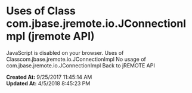 # Uses of Class com.jbase.jremote.io.JConnectionImpl (jremote API)

JavaScript is disabled on your browser. Uses of Classcom.jbase.jremote.io.JConnectionImpl No usage of com.jbase.jremote.io.JConnectionImpl Back to jREMOTE API  

**Created At:** 9/25/2017 11:45:14 AM  
**Updated At:** 4/5/2018 8:45:23 PM  

